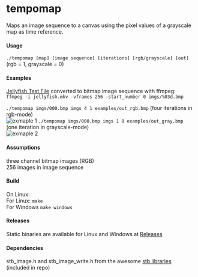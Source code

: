 # tempomap
Maps an image sequence to a canvas using the pixel values of a grayscale map as time reference.

#### Usage
`./tempomap [map] [image sequence] [iterations] [rgb/grayscale] [out]`<br/>
(rgb = 1, grayscale = 0)

#### Examples
[Jellyfish Test File](http://www.jell.yfish.us/)
converted to bitmap image sequence with ffmpeg:<br/>
`ffmpeg -i jellyfish.mkv -vframes 256 -start_number 0 imgs/%03d.bmp`

`./tempomap imgs/000.bmp imgs 4 1 examples/out_rgb.bmp` (four iterations in rgb-mode)<br/>
![exmaple 1](examples/out_rgb.bmp)
`./tempomap imgs/000.bmp imgs 1 0 examples/out_gray.bmp` (one iteration in grayscale-mode)<br/>
![exmaple 2](examples/out_gray.bmp)

#### Assumptions
three channel bitmap images (RGB)<br/>
256 images in image sequence

#### Build
On Linux:<br/>
For Linux: `make`<br/>
For Windows `make windows`

#### Releases
Static binaries are available for Linux and Windows at [Releases](https://github.com/plensch/tempomap/releases/tag/v0.1r)

#### Dependencies
stb_image.h and stb_image_write.h from the awesome [stb libraries](https://github.com/nothings/stb) (included in repo)
